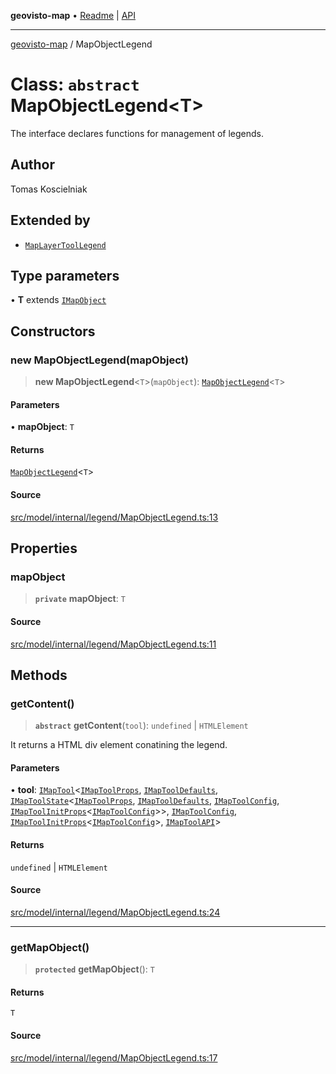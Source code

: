**geovisto-map** • [Readme](../README.md) \| [API](../globals.md)

***

[geovisto-map](../README.md) / MapObjectLegend

# Class: `abstract` MapObjectLegend\<T\>

The interface declares functions for management of legends.

## Author

Tomas Koscielniak

## Extended by

- [`MapLayerToolLegend`](MapLayerToolLegend.md)

## Type parameters

• **T** extends [`IMapObject`](../interfaces/IMapObject.md)

## Constructors

### new MapObjectLegend(mapObject)

> **new MapObjectLegend**\<`T`\>(`mapObject`): [`MapObjectLegend`](MapObjectLegend.md)\<`T`\>

#### Parameters

• **mapObject**: `T`

#### Returns

[`MapObjectLegend`](MapObjectLegend.md)\<`T`\>

#### Source

[src/model/internal/legend/MapObjectLegend.ts:13](https://github.com/geovisto/geovisto-map/blob/e22d774889dbc28cc1ec62933ecf6bab6690f172/src/model/internal/legend/MapObjectLegend.ts#L13)

## Properties

### mapObject

> **`private`** **mapObject**: `T`

#### Source

[src/model/internal/legend/MapObjectLegend.ts:11](https://github.com/geovisto/geovisto-map/blob/e22d774889dbc28cc1ec62933ecf6bab6690f172/src/model/internal/legend/MapObjectLegend.ts#L11)

## Methods

### getContent()

> **`abstract`** **getContent**(`tool`): `undefined` \| `HTMLElement`

It returns a HTML div element conatining the legend.

#### Parameters

• **tool**: [`IMapTool`](../interfaces/IMapTool.md)\<[`IMapToolProps`](../type-aliases/IMapToolProps.md), [`IMapToolDefaults`](../interfaces/IMapToolDefaults.md), [`IMapToolState`](../interfaces/IMapToolState.md)\<[`IMapToolProps`](../type-aliases/IMapToolProps.md), [`IMapToolDefaults`](../interfaces/IMapToolDefaults.md), [`IMapToolConfig`](../type-aliases/IMapToolConfig.md), [`IMapToolInitProps`](../type-aliases/IMapToolInitProps.md)\<[`IMapToolConfig`](../type-aliases/IMapToolConfig.md)\>\>, [`IMapToolConfig`](../type-aliases/IMapToolConfig.md), [`IMapToolInitProps`](../type-aliases/IMapToolInitProps.md)\<[`IMapToolConfig`](../type-aliases/IMapToolConfig.md)\>, [`IMapToolAPI`](../type-aliases/IMapToolAPI.md)\>

#### Returns

`undefined` \| `HTMLElement`

#### Source

[src/model/internal/legend/MapObjectLegend.ts:24](https://github.com/geovisto/geovisto-map/blob/e22d774889dbc28cc1ec62933ecf6bab6690f172/src/model/internal/legend/MapObjectLegend.ts#L24)

***

### getMapObject()

> **`protected`** **getMapObject**(): `T`

#### Returns

`T`

#### Source

[src/model/internal/legend/MapObjectLegend.ts:17](https://github.com/geovisto/geovisto-map/blob/e22d774889dbc28cc1ec62933ecf6bab6690f172/src/model/internal/legend/MapObjectLegend.ts#L17)
